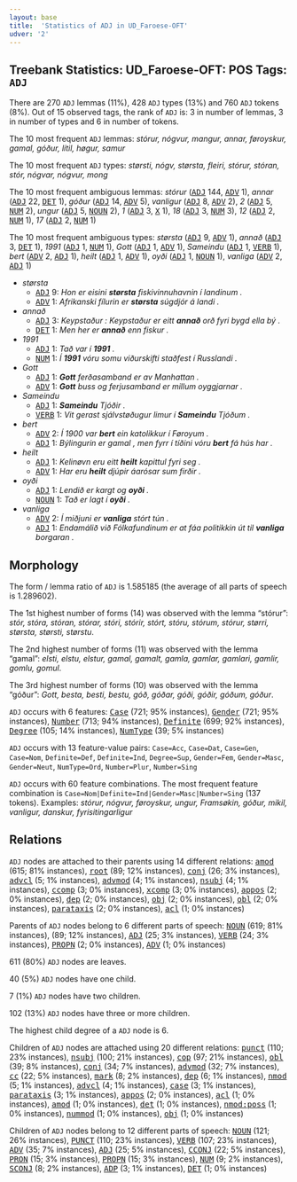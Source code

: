 ```yaml
---
layout: base
title:  'Statistics of ADJ in UD_Faroese-OFT'
udver: '2'
---
```


## Treebank Statistics: UD_Faroese-OFT: POS Tags: `ADJ`

There are 270 `ADJ` lemmas (11%), 428 `ADJ` types (13%) and 760 `ADJ` tokens (8%).
Out of 15 observed tags, the rank of `ADJ` is: 3 in number of lemmas, 3 in number of types and 6 in number of tokens.

The 10 most frequent `ADJ` lemmas: <em>stórur, nógvur, mangur, annar, føroyskur, gamal, góður, lítil, høgur, samur</em>

The 10 most frequent `ADJ` types:  <em>størsti, nógv, størsta, fleiri, stórur, stóran, stór, nógvar, nógvur, mong</em>

The 10 most frequent ambiguous lemmas: <em>stórur</em> (<tt><a href="fo_oft-pos-ADJ.html">ADJ</a></tt> 144, <tt><a href="fo_oft-pos-ADV.html">ADV</a></tt> 1), <em>annar</em> (<tt><a href="fo_oft-pos-ADJ.html">ADJ</a></tt> 22, <tt><a href="fo_oft-pos-DET.html">DET</a></tt> 1), <em>góður</em> (<tt><a href="fo_oft-pos-ADJ.html">ADJ</a></tt> 14, <tt><a href="fo_oft-pos-ADV.html">ADV</a></tt> 5), <em>vanligur</em> (<tt><a href="fo_oft-pos-ADJ.html">ADJ</a></tt> 8, <tt><a href="fo_oft-pos-ADV.html">ADV</a></tt> 2), <em>2</em> (<tt><a href="fo_oft-pos-ADJ.html">ADJ</a></tt> 5, <tt><a href="fo_oft-pos-NUM.html">NUM</a></tt> 2), <em>ungur</em> (<tt><a href="fo_oft-pos-ADJ.html">ADJ</a></tt> 5, <tt><a href="fo_oft-pos-NOUN.html">NOUN</a></tt> 2), <em>1</em> (<tt><a href="fo_oft-pos-ADJ.html">ADJ</a></tt> 3, <tt><a href="fo_oft-pos-X.html">X</a></tt> 1), <em>18</em> (<tt><a href="fo_oft-pos-ADJ.html">ADJ</a></tt> 3, <tt><a href="fo_oft-pos-NUM.html">NUM</a></tt> 3), <em>12</em> (<tt><a href="fo_oft-pos-ADJ.html">ADJ</a></tt> 2, <tt><a href="fo_oft-pos-NUM.html">NUM</a></tt> 1), <em>17</em> (<tt><a href="fo_oft-pos-ADJ.html">ADJ</a></tt> 2, <tt><a href="fo_oft-pos-NUM.html">NUM</a></tt> 1)

The 10 most frequent ambiguous types:  <em>størsta</em> (<tt><a href="fo_oft-pos-ADJ.html">ADJ</a></tt> 9, <tt><a href="fo_oft-pos-ADV.html">ADV</a></tt> 1), <em>annað</em> (<tt><a href="fo_oft-pos-ADJ.html">ADJ</a></tt> 3, <tt><a href="fo_oft-pos-DET.html">DET</a></tt> 1), <em>1991</em> (<tt><a href="fo_oft-pos-ADJ.html">ADJ</a></tt> 1, <tt><a href="fo_oft-pos-NUM.html">NUM</a></tt> 1), <em>Gott</em> (<tt><a href="fo_oft-pos-ADJ.html">ADJ</a></tt> 1, <tt><a href="fo_oft-pos-ADV.html">ADV</a></tt> 1), <em>Sameindu</em> (<tt><a href="fo_oft-pos-ADJ.html">ADJ</a></tt> 1, <tt><a href="fo_oft-pos-VERB.html">VERB</a></tt> 1), <em>bert</em> (<tt><a href="fo_oft-pos-ADV.html">ADV</a></tt> 2, <tt><a href="fo_oft-pos-ADJ.html">ADJ</a></tt> 1), <em>heilt</em> (<tt><a href="fo_oft-pos-ADJ.html">ADJ</a></tt> 1, <tt><a href="fo_oft-pos-ADV.html">ADV</a></tt> 1), <em>oyði</em> (<tt><a href="fo_oft-pos-ADJ.html">ADJ</a></tt> 1, <tt><a href="fo_oft-pos-NOUN.html">NOUN</a></tt> 1), <em>vanliga</em> (<tt><a href="fo_oft-pos-ADV.html">ADV</a></tt> 2, <tt><a href="fo_oft-pos-ADJ.html">ADJ</a></tt> 1)


* <em>størsta</em>
  * <tt><a href="fo_oft-pos-ADJ.html">ADJ</a></tt> 9: <em>Hon er eisini <b>størsta</b> fiskivinnuhavnin í landinum .</em>
  * <tt><a href="fo_oft-pos-ADV.html">ADV</a></tt> 1: <em>Afrikanski fílurin er <b>størsta</b> súgdjór á landi .</em>
* <em>annað</em>
  * <tt><a href="fo_oft-pos-ADJ.html">ADJ</a></tt> 3: <em>Keypstaður : Keypstaður er eitt <b>annað</b> orð fyri bygd ella bý .</em>
  * <tt><a href="fo_oft-pos-DET.html">DET</a></tt> 1: <em>Men her er <b>annað</b> enn fiskur .</em>
* <em>1991</em>
  * <tt><a href="fo_oft-pos-ADJ.html">ADJ</a></tt> 1: <em>Tað var í <b>1991</b> .</em>
  * <tt><a href="fo_oft-pos-NUM.html">NUM</a></tt> 1: <em>Í <b>1991</b> vóru somu viðurskifti staðfest í Russlandi .</em>
* <em>Gott</em>
  * <tt><a href="fo_oft-pos-ADJ.html">ADJ</a></tt> 1: <em><b>Gott</b> ferðasamband er av Manhattan .</em>
  * <tt><a href="fo_oft-pos-ADV.html">ADV</a></tt> 1: <em><b>Gott</b> buss og ferjusamband er millum oyggjarnar .</em>
* <em>Sameindu</em>
  * <tt><a href="fo_oft-pos-ADJ.html">ADJ</a></tt> 1: <em><b>Sameindu</b> Tjóðir .</em>
  * <tt><a href="fo_oft-pos-VERB.html">VERB</a></tt> 1: <em>Vit gerast sjálvstøðugur limur í <b>Sameindu</b> Tjóðum .</em>
* <em>bert</em>
  * <tt><a href="fo_oft-pos-ADV.html">ADV</a></tt> 2: <em>Í 1900 var <b>bert</b> ein katolikkur í Føroyum .</em>
  * <tt><a href="fo_oft-pos-ADJ.html">ADJ</a></tt> 1: <em>Býlingurin er gamal , men fyrr í tíðini vóru <b>bert</b> fá hús har .</em>
* <em>heilt</em>
  * <tt><a href="fo_oft-pos-ADJ.html">ADJ</a></tt> 1: <em>Kelinøvn eru eitt <b>heilt</b> kapittul fyri seg .</em>
  * <tt><a href="fo_oft-pos-ADV.html">ADV</a></tt> 1: <em>Har eru <b>heilt</b> djúpir áarósar sum firðir .</em>
* <em>oyði</em>
  * <tt><a href="fo_oft-pos-ADJ.html">ADJ</a></tt> 1: <em>Lendið er kargt og <b>oyði</b> .</em>
  * <tt><a href="fo_oft-pos-NOUN.html">NOUN</a></tt> 1: <em>Tað er lagt í <b>oyði</b> .</em>
* <em>vanliga</em>
  * <tt><a href="fo_oft-pos-ADV.html">ADV</a></tt> 2: <em>Í miðjuni er <b>vanliga</b> stórt tún .</em>
  * <tt><a href="fo_oft-pos-ADJ.html">ADJ</a></tt> 1: <em>Endamálið við Fólkafundinum er at fáa politikkin út til <b>vanliga</b> borgaran .</em>

## Morphology

The form / lemma ratio of `ADJ` is 1.585185 (the average of all parts of speech is 1.289602).

The 1st highest number of forms (14) was observed with the lemma “stórur”: <em>stór, stóra, stóran, stórar, stóri, stórir, stórt, stóru, stórum, stórur, størri, størsta, størsti, størstu</em>.

The 2nd highest number of forms (11) was observed with the lemma “gamal”: <em>elsti, elstu, elstur, gamal, gamalt, gamla, gamlar, gamlari, gamlir, gomlu, gomul</em>.

The 3rd highest number of forms (10) was observed with the lemma “góður”: <em>Gott, besta, besti, bestu, góð, góðar, góði, góðir, góðum, góður</em>.

`ADJ` occurs with 6 features: <tt><a href="fo_oft-feat-Case.html">Case</a></tt> (721; 95% instances), <tt><a href="fo_oft-feat-Gender.html">Gender</a></tt> (721; 95% instances), <tt><a href="fo_oft-feat-Number.html">Number</a></tt> (713; 94% instances), <tt><a href="fo_oft-feat-Definite.html">Definite</a></tt> (699; 92% instances), <tt><a href="fo_oft-feat-Degree.html">Degree</a></tt> (105; 14% instances), <tt><a href="fo_oft-feat-NumType.html">NumType</a></tt> (39; 5% instances)

`ADJ` occurs with 13 feature-value pairs: `Case=Acc`, `Case=Dat`, `Case=Gen`, `Case=Nom`, `Definite=Def`, `Definite=Ind`, `Degree=Sup`, `Gender=Fem`, `Gender=Masc`, `Gender=Neut`, `NumType=Ord`, `Number=Plur`, `Number=Sing`

`ADJ` occurs with 60 feature combinations.
The most frequent feature combination is `Case=Nom|Definite=Ind|Gender=Masc|Number=Sing` (137 tokens).
Examples: <em>stórur, nógvur, føroyskur, ungur, Framsøkin, góður, mikil, vanligur, danskur, fyrisitingarligur</em>


## Relations

`ADJ` nodes are attached to their parents using 14 different relations: <tt><a href="fo_oft-dep-amod.html">amod</a></tt> (615; 81% instances), <tt><a href="fo_oft-dep-root.html">root</a></tt> (89; 12% instances), <tt><a href="fo_oft-dep-conj.html">conj</a></tt> (26; 3% instances), <tt><a href="fo_oft-dep-advcl.html">advcl</a></tt> (5; 1% instances), <tt><a href="fo_oft-dep-advmod.html">advmod</a></tt> (4; 1% instances), <tt><a href="fo_oft-dep-nsubj.html">nsubj</a></tt> (4; 1% instances), <tt><a href="fo_oft-dep-ccomp.html">ccomp</a></tt> (3; 0% instances), <tt><a href="fo_oft-dep-xcomp.html">xcomp</a></tt> (3; 0% instances), <tt><a href="fo_oft-dep-appos.html">appos</a></tt> (2; 0% instances), <tt><a href="fo_oft-dep-dep.html">dep</a></tt> (2; 0% instances), <tt><a href="fo_oft-dep-obj.html">obj</a></tt> (2; 0% instances), <tt><a href="fo_oft-dep-obl.html">obl</a></tt> (2; 0% instances), <tt><a href="fo_oft-dep-parataxis.html">parataxis</a></tt> (2; 0% instances), <tt><a href="fo_oft-dep-acl.html">acl</a></tt> (1; 0% instances)

Parents of `ADJ` nodes belong to 6 different parts of speech: <tt><a href="fo_oft-pos-NOUN.html">NOUN</a></tt> (619; 81% instances),  (89; 12% instances), <tt><a href="fo_oft-pos-ADJ.html">ADJ</a></tt> (25; 3% instances), <tt><a href="fo_oft-pos-VERB.html">VERB</a></tt> (24; 3% instances), <tt><a href="fo_oft-pos-PROPN.html">PROPN</a></tt> (2; 0% instances), <tt><a href="fo_oft-pos-ADV.html">ADV</a></tt> (1; 0% instances)

611 (80%) `ADJ` nodes are leaves.

40 (5%) `ADJ` nodes have one child.

7 (1%) `ADJ` nodes have two children.

102 (13%) `ADJ` nodes have three or more children.

The highest child degree of a `ADJ` node is 6.

Children of `ADJ` nodes are attached using 20 different relations: <tt><a href="fo_oft-dep-punct.html">punct</a></tt> (110; 23% instances), <tt><a href="fo_oft-dep-nsubj.html">nsubj</a></tt> (100; 21% instances), <tt><a href="fo_oft-dep-cop.html">cop</a></tt> (97; 21% instances), <tt><a href="fo_oft-dep-obl.html">obl</a></tt> (39; 8% instances), <tt><a href="fo_oft-dep-conj.html">conj</a></tt> (34; 7% instances), <tt><a href="fo_oft-dep-advmod.html">advmod</a></tt> (32; 7% instances), <tt><a href="fo_oft-dep-cc.html">cc</a></tt> (22; 5% instances), <tt><a href="fo_oft-dep-mark.html">mark</a></tt> (8; 2% instances), <tt><a href="fo_oft-dep-dep.html">dep</a></tt> (6; 1% instances), <tt><a href="fo_oft-dep-nmod.html">nmod</a></tt> (5; 1% instances), <tt><a href="fo_oft-dep-advcl.html">advcl</a></tt> (4; 1% instances), <tt><a href="fo_oft-dep-case.html">case</a></tt> (3; 1% instances), <tt><a href="fo_oft-dep-parataxis.html">parataxis</a></tt> (3; 1% instances), <tt><a href="fo_oft-dep-appos.html">appos</a></tt> (2; 0% instances), <tt><a href="fo_oft-dep-acl.html">acl</a></tt> (1; 0% instances), <tt><a href="fo_oft-dep-amod.html">amod</a></tt> (1; 0% instances), <tt><a href="fo_oft-dep-det.html">det</a></tt> (1; 0% instances), <tt><a href="fo_oft-dep-nmod-poss.html">nmod:poss</a></tt> (1; 0% instances), <tt><a href="fo_oft-dep-nummod.html">nummod</a></tt> (1; 0% instances), <tt><a href="fo_oft-dep-obj.html">obj</a></tt> (1; 0% instances)

Children of `ADJ` nodes belong to 12 different parts of speech: <tt><a href="fo_oft-pos-NOUN.html">NOUN</a></tt> (121; 26% instances), <tt><a href="fo_oft-pos-PUNCT.html">PUNCT</a></tt> (110; 23% instances), <tt><a href="fo_oft-pos-VERB.html">VERB</a></tt> (107; 23% instances), <tt><a href="fo_oft-pos-ADV.html">ADV</a></tt> (35; 7% instances), <tt><a href="fo_oft-pos-ADJ.html">ADJ</a></tt> (25; 5% instances), <tt><a href="fo_oft-pos-CCONJ.html">CCONJ</a></tt> (22; 5% instances), <tt><a href="fo_oft-pos-PRON.html">PRON</a></tt> (15; 3% instances), <tt><a href="fo_oft-pos-PROPN.html">PROPN</a></tt> (15; 3% instances), <tt><a href="fo_oft-pos-NUM.html">NUM</a></tt> (9; 2% instances), <tt><a href="fo_oft-pos-SCONJ.html">SCONJ</a></tt> (8; 2% instances), <tt><a href="fo_oft-pos-ADP.html">ADP</a></tt> (3; 1% instances), <tt><a href="fo_oft-pos-DET.html">DET</a></tt> (1; 0% instances)

